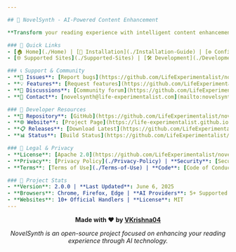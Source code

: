 ```yaml
---

## 🚀 NovelSynth - AI-Powered Content Enhancement

**Transform your reading experience with intelligent content enhancement**

### 🔗 Quick Links
- [🏠 Home](./Home) | [📖 Installation](./Installation-Guide) | [⚙️ Configuration](./Configuration) | [🤖 AI Providers](./AI-Providers)
- [🌐 Supported Sites](./Supported-Sites) | [🛠️ Development](./Development-Setup) | [📚 API Docs](./API-Documentation)

### 📞 Support & Community
- **🐛 Issues**: [Report bugs](https://github.com/LifeExperimentalist/novelsynth/issues)
- **💡 Features**: [Request features](https://github.com/LifeExperimentalist/novelsynth/issues/new?template=feature_request.md)
- **💬 Discussions**: [Community forum](https://github.com/LifeExperimentalist/novelsynth/discussions)
- **📧 Contact**: [novelsynth@life-experimentalist.com](mailto:novelsynth@life-experimentalist.com)

### 🔧 Developer Resources
- **📁 Repository**: [GitHub](https://github.com/LifeExperimentalist/novelsynth)
- **🌐 Website**: [Project Page](https://life-experimentalist.github.io/novelsynth)
- **📋 Releases**: [Download Latest](https://github.com/LifeExperimentalist/novelsynth/releases)
- **📊 Status**: [Build Status](https://github.com/LifeExperimentalist/novelsynth/actions)

### 📜 Legal & Privacy
- **License**: [Apache 2.0](https://github.com/LifeExperimentalist/novelsynth/blob/main/LICENSE)
- **Privacy**: [Privacy Policy](./Privacy-Policy) | **Security**: [Security Info](./Security-Model)
- **Terms**: [Terms of Use](./Terms-of-Use) | **Code**: [Code of Conduct](./Code-of-Conduct)

### 🎯 Project Stats
- **Version**: 2.0.0 | **Last Updated**: June 6, 2025
- **Browsers**: Chrome, Firefox, Edge | **AI Providers**: 5+ Supported
- **Websites**: 10+ Official Handlers | **License**: MIT
---
```


<div align="center">

**Made with ❤️ by [VKrishna04](https://github.com/VKrishna04)**

*NovelSynth is an open-source project focused on enhancing your reading experience through AI technology.*

</div>